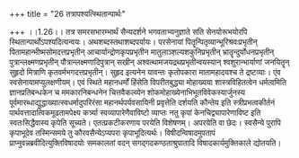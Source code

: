 +++
title = "26 तत्रापश्यत्स्थितान्पार्थः"

+++
।।1.26।। तत्र समरसभारम्भार्थं सैन्यदर्शने भगवताभ्यनुज्ञाते सति
सेनयोरूभयोरपि स्थितान्पार्थोऽपश्यदित्यन्वयः। अथशब्दस्तथाशब्दपर्यायः।
परसेनायां पितॄन्पितृव्यान्भूरिश्रवःप्रभृतीन्
पितामहान्भीष्मसोमदत्तप्रभृतीन् आचार्यान्द्रोणकृपप्रभृतीन
मातुलाञ्शल्यशकुनिप्रभृतीन् भ्रातॄन्दुर्योधनप्रभृतीन्
पुत्रान्लक्ष्मणप्रभृतीन् पौत्रान्लक्ष्मणादिपुत्रान् सखीन्
अश्वत्थामजयद्रथप्रभृतीन्वयस्यान् श्वशुरान्भार्याणां जनयितॄन् सुहृदो
मित्राणि कृतवर्मभगदत्तप्रभृतीन्। सुहृद इत्यनेन यावन्तः कृतोपकारा
मातामहादयश्च ते द्रष्टव्याः। एंव स्वसेनायामप्युलक्षणीयम्। एवं स्थिते
महानधर्मों हिंसेति विपरीतबुद्ध्या मोहाख्यया शास्त्रविहितत्वेन
धर्मत्वमिति ज्ञानप्रतिबन्धकेन च ममकारनिबन्धनेन चित्तवैकल्व्येन
शोकमोहाख्येनाभिभूतविवेकस्यार्जुनस्य
पूर्वमारब्धाद्युद्धाख्यात्स्वधर्मादुपरिरंसा महानर्थपर्यवसायिनी
प्रवृत्तेति दर्शयति कौन्तेय इति स्त्रीप्रभत्वकीर्तनं
पार्थवत्तादात्विकमूढतामपेक्ष्य कर्त्र्या स्वव्यापारेणैवाविष्टो व्याप्तः
नतु कृपां केनचिद्व्यापारेणाविष्ट इति स्वतःसिद्धैवास्य कृपेति सूच्यते।
एतत्प्रकटीकरणाय परयेति विशेषणम्। अपरयेति वा छेदः। स्वसैन्ये पुरापि
कृपाभूदेव तस्मिन्समये तु कौरवसैन्येऽप्यपरा कृपाभूदित्यर्थः।
विषीदन्विषादमुपतापं प्राप्नुवन्नब्रवीदित्युक्तिविषादयोः समकालतां वदन्
सगद्गदकण्ठताश्रुपातादि विषादकार्यमुक्तिकाले द्योतयति।  
  
